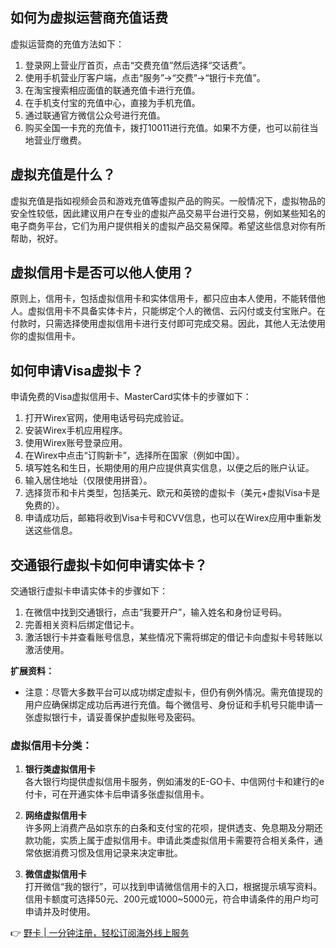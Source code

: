 ## 如何为虚拟运营商充值话费

虚拟运营商的充值方法如下：

1. 登录网上营业厅首页，点击“交费充值”然后选择“交话费”。
2. 使用手机营业厅客户端，点击“服务”→“交费”→“银行卡充值”。
3. 在淘宝搜索相应面值的联通充值卡进行充值。
4. 在手机支付宝的充值中心，直接为手机充值。
5. 通过联通官方微信公众号进行充值。
6. 购买全国一卡充的充值卡，拨打10011进行充值。如果不方便，也可以前往当地营业厅缴费。

## 虚拟充值是什么？

虚拟充值是指如视频会员和游戏充值等虚拟产品的购买。一般情况下，虚拟物品的安全性较低，因此建议用户在专业的虚拟产品交易平台进行交易，例如某些知名的电子商务平台，它们为用户提供相关的虚拟产品交易保障。希望这些信息对你有所帮助，祝好。

## 虚拟信用卡是否可以他人使用？

原则上，信用卡，包括虚拟信用卡和实体信用卡，都只应由本人使用，不能转借他人。虚拟信用卡不具备实体卡片，只能绑定个人的微信、云闪付或支付宝账户。在付款时，只需选择使用虚拟信用卡进行支付即可完成交易。因此，其他人无法使用你的虚拟信用卡。

## 如何申请Visa虚拟卡？

申请免费的Visa虚拟信用卡、MasterCard实体卡的步骤如下：

1. 打开Wirex官网，使用电话号码完成验证。
2. 安装Wirex手机应用程序。
3. 使用Wirex账号登录应用。
4. 在Wirex中点击“订购新卡”，选择所在国家（例如中国）。
5. 填写姓名和生日，长期使用的用户应提供真实信息，以便之后的账户认证。
6. 输入居住地址（仅限使用拼音）。
7. 选择货币和卡片类型，包括美元、欧元和英镑的虚拟卡（美元+虚拟Visa卡是免费的）。
8. 申请成功后，邮箱将收到Visa卡号和CVV信息，也可以在Wirex应用中重新发送这些信息。

## 交通银行虚拟卡如何申请实体卡？

交通银行虚拟卡申请实体卡的步骤如下：

1. 在微信中找到交通银行，点击“我要开户”，输入姓名和身份证号码。
2. 完善相关资料后绑定借记卡。
3. 激活银行卡并查看账号信息，某些情况下需将绑定的借记卡向虚拟卡号转账以激活使用。

**扩展资料：**

- 注意：尽管大多数平台可以成功绑定虚拟卡，但仍有例外情况。需充值提现的用户应确保绑定成功后再进行充值。每个微信号、身份证和手机号只能申请一张虚拟银行卡，请妥善保护虚拟账号及密码。

### 虚拟信用卡分类：

1. **银行类虚拟信用卡**  
   各大银行均提供虚拟信用卡服务，例如浦发的E-GO卡、中信网付卡和建行的e付卡，可在开通实体卡后申请多张虚拟信用卡。

2. **网络虚拟信用卡**  
   许多网上消费产品如京东的白条和支付宝的花呗，提供透支、免息期及分期还款功能，实质上属于虚拟信用卡。申请此类虚拟信用卡需要符合相关条件，通常依据消费习惯及信用记录来决定审批。

3. **微信虚拟信用卡**  
   打开微信“我的银行”，可以找到申请微信信用卡的入口，根据提示填写资料。信用卡额度可选择50元、200元或1000~5000元，符合申请条件的用户均可申请并及时使用。

👉 [野卡 | 一分钟注册，轻松订阅海外线上服务](https://bit.ly/bewildcard)